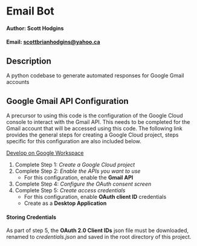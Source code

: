 <h1>Email Bot</h1>

#### Author:    Scott Hodgins
#### Email:     scottbrianhodgins@yahoo.ca

<h2>Description</h2>

A python codebase to generate automated responses for Google Gmail accounts

<h2>Google Gmail API Configuration</h2>

A precursor to using this code is the configuration of the Google Cloud console to interact with the Gmail API.  This needs to be completed for the Gmail account that will be accessed using this code.  The following link provides the general steps for creating a Google Cloud project, steps specific for this configuration are also included below.

[Develop on Google Workspace](https://developers.google.com/workspace/guides/get-started)

1. Complete Step 1: *Create a Google Cloud project*
2. Complete Step 2: *Enable the APIs you want to use*
    - For this configuration, enable the **Gmail API**
3. Complete Step 4: *Configure the OAuth consent screen*
4. Complete Step 5: *Create access credentials*
    - For this configuration, enable **OAuth client ID** credentials
    - Create as a **Desktop Application**

#### **Storing Credentials**

As part of step 5, the **OAuth 2.0 Client IDs** json file must be downloaded, renamed to *credentials.json* and saved in the root directory of this project.